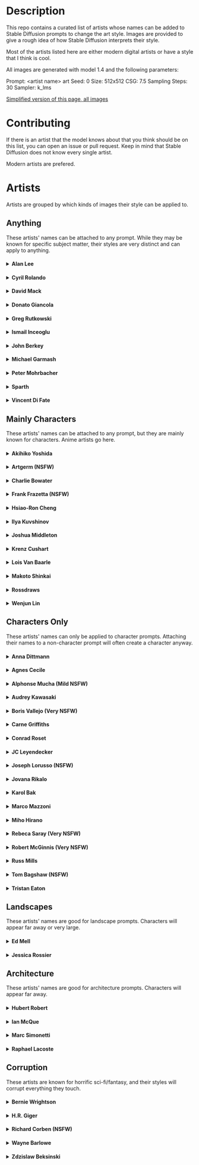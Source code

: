 # Description

This repo contains a curated list of artists whose names can be added to Stable Diffusion prompts to change the art style. Images are provided to give a rough idea of how Stable Diffusion interprets their style.

Most of the artists listed here are either modern digital artists or have a style that I think is cool.

All images are generated with model 1.4 and the following parameters:

Prompt: \<artist name> art
Seed: 0
Size: 512x512
CSG: 7.5
Sampling Steps: 30
Sampler: k_lms

[Simplified version of this page, all images](all-images)

# Contributing

If there is an artist that the model knows about that you think should be on this list, you can open an issue or pull request. Keep in mind that Stable Diffusion does not know every single artist.

Modern artists are prefered.

# Artists

Artists are grouped by which kinds of images their style can be applied to.

## Anything

These artists' names can be attached to any prompt. While they may be known for specific subject matter, their styles are very distinct and can apply to anything.

#### <details><summary>Alan Lee</summary>![](images/alan_lee.jpg)</details>
#### <details><summary>Cyril Rolando</summary>![](images/cyril_rolando.jpg)</details>
#### <details><summary>David Mack</summary>![](images/david_mack.jpg)</details>
#### <details><summary>Donato Giancola</summary>![](images/donato_giancola.jpg)</details>
#### <details><summary>Greg Rutkowski</summary>![](images/greg_rutkowski.jpg)</details>
#### <details><summary>Ismail Inceoglu</summary>![](images/ismail_inceoglu.jpg)</details>
#### <details><summary>John Berkey</summary>![](images/john_berkey.jpg)</details>
#### <details><summary>Michael Garmash</summary>![](images/michael_garmash.jpg)</details>
#### <details><summary>Peter Mohrbacher</summary>![](images/peter_mohrbacher.jpg)</details>
#### <details><summary>Sparth</summary>![](images/sparth.jpg)</details>
#### <details><summary>Vincent Di Fate</summary>![](images/vincent_di_fate.jpg)</details>

## Mainly Characters

These artists' names can be attached to any prompt, but they are mainly known for characters. Anime artists go here.

#### <details><summary>Akihiko Yoshida</summary>![](images/akihiko_yoshida.jpg)</details>
#### <details><summary>Artgerm (NSFW)</summary>![](images/artgerm.jpg)</details>
#### <details><summary>Charlie Bowater</summary>![](images/charlie_bowater.jpg)</details>
#### <details><summary>Frank Frazetta (NSFW)</summary>![](images/frank_frazetta.jpg)</details>
#### <details><summary>Hsiao-Ron Cheng</summary>![](images/hsiao-ron_cheng.jpg)</details>
#### <details><summary>Ilya Kuvshinov</summary>![](images/ilya_kuvshinov.jpg)</details>
#### <details><summary>Joshua Middleton</summary>![](images/joshua_middleton.jpg)</details>
#### <details><summary>Krenz Cushart</summary>![](images/krenz_cushart.jpg)</details>
#### <details><summary>Lois Van Baarle</summary>![](images/lois_van_baarle.jpg)</details>
#### <details><summary>Makoto Shinkai</summary>![](images/makoto_shinkai.jpg)</details>
#### <details><summary>Rossdraws</summary>![](images/rossdraws.jpg)</details>
#### <details><summary>Wenjun Lin</summary>![](images/wenjun_lin.jpg)</details>

## Characters Only

These artists' names can only be applied to character prompts. Attaching their names to a non-character prompt will often create a character anyway.

#### <details><summary>Anna Dittmann</summary>![](images/anna_dittmann.jpg)</details>
#### <details><summary>Agnes Cecile</summary>![](images/agnes_cecile.jpg)</details>
#### <details><summary>Alphonse Mucha (Mild NSFW)</summary>![](images/alphonse_mucha.jpg)</details>
#### <details><summary>Audrey Kawasaki</summary>![](images/audrey_kawasaki.jpg)</details>
#### <details><summary>Boris Vallejo (Very NSFW)</summary>![](images/boris_vallejo.jpg)</details>
#### <details><summary>Carne Griffiths</summary>![](images/carne_griffiths.jpg)</details>
#### <details><summary>Conrad Roset</summary>![](images/conrad_roset.jpg)</details>
#### <details><summary>JC Leyendecker</summary>![](images/jc_leyendecker.jpg)</details>
#### <details><summary>Joseph Lorusso (NSFW)</summary>![](images/joseph_lorusso.jpg)</details>
#### <details><summary>Jovana Rikalo</summary>![](images/jovana_rikalo.jpg)</details>
#### <details><summary>Karol Bak</summary>![](images/karol_bak.jpg)</details>
#### <details><summary>Marco Mazzoni</summary>![](images/marco_mazzoni.jpg)</details>
#### <details><summary>Miho Hirano</summary>![](images/miho_hirano.jpg)</details>
#### <details><summary>Rebeca Saray (Very NSFW)</summary>![](images/rebeca_saray.jpg)</details>
#### <details><summary>Robert McGinnis (Very NSFW)</summary>![](images/robert_mcginnis.jpg)</details>
#### <details><summary>Russ Mills</summary>![](images/russ_mills.jpg)</details>
#### <details><summary>Tom Bagshaw (NSFW)</summary>![](images/tom_bagshaw.jpg)</details>
#### <details><summary>Tristan Eaton</summary>![](images/tristan_eaton.jpg)</details>

## Landscapes

These artists' names are good for landscape prompts. Characters will appear far away or very large.

#### <details><summary>Ed Mell</summary>![](images/ed_mell.jpg)</details>
#### <details><summary>Jessica Rossier</summary>![](images/jessica_rossier.jpg)</details>

## Architecture

These artists' names are good for architecture prompts. Characters will appear far away.

#### <details><summary>Hubert Robert</summary>![](images/hubert_robert.jpg)</details>
#### <details><summary>Ian McQue</summary>![](images/ian_mcque.jpg)</details>
#### <details><summary>Marc Simonetti</summary>![](images/marc_simonetti.jpg)</details>
#### <details><summary>Raphael Lacoste</summary>![](images/raphael_lacoste.jpg)</details>

## Corruption

These artists are known for horrific sci-fi/fantasy, and their styles will corrupt everything they touch.

#### <details><summary>Bernie Wrightson</summary>![](images/bernie_wrightson.jpg)</details>
#### <details><summary>H.R. Giger</summary>![](images/hr_giger.jpg)</details>
#### <details><summary>Richard Corben (NSFW)</summary>![](images/richard_corben.jpg)</details>
#### <details><summary>Wayne Barlowe</summary>![](images/wayne_barlowe.jpg)</details>
#### <details><summary>Zdzislaw Beksinski</summary>![](images/zdzislaw_beksinski.jpg)</details>
